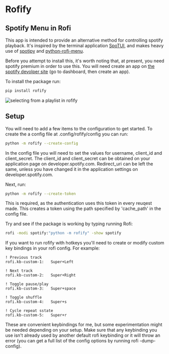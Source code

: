 # Rofify
## Spotify Menu in Rofi
This app is intended to provide an alternative method for controlling spotify playback. 
It's inspired by the terminal application [SpoTUI](https://github.com/ceuk/SpoTUI), and makes heavy use of 
[spotipy](https://github.com/plamere/spotipy) and [python-rofi-menu](https://github.com/miphreal/python-rofi-menu).

Before you attempt to install this, it's worth noting that, at present, you need spotify premium in order to use this. You will need create an app on [the spotify devolper site](https://developer.spotify.com) (go to dashboard, then create an app).

To install the package run: 
``` sh
pip install rofify
```

![selecting from a playlist in rofify](previews/playlists.gif)

## Setup
You will need to add a few items to the configuration to get started.
To create the a config file at .config/rofify/config you can run:
``` sh
python -m rofify --create-config
```

In the config file you will need to set the values for username, client_id and client_secret.
The client_id and client_secret can be obtained on your application page on developer.spotify.com.
Redirect_uri can be left the same, unless you have changed it in the application settings on 
developer.spotify.com.

Next, run:
``` sh
python -m rofify --create-token
```
This is required, as the authentication uses this token in every reuqest made.
This creates a token using the path specified by 'cache_path' in the config file. 

Try and see if the package is working by typing running Rofi:
``` sh
rofi -modi spotify:"python -m rofify" -show spotify
```

If you want to run rofify with hotkeys you'll need to create or modify custom key bindings in your rofi config. For example:

```
! Previous track
rofi.kb-custom-1:   Super+Left

! Next track
rofi.kb-custom-2:   Super+Right

! Toggle pause/play
rofi.kb-custom-3:   Super+space

! Toggle shuffle
rofi.kb-custom-4:   Super+s

! Cycle repeat sstate
rofi.kb-custom-5:   Super+r
```

These are convenient keybindings for me, but some experimentation might be needed depending on your setup. Make sure that any keybinding you use isn't already used by another default rofi keybinding or it will throw an error (you can get a full list of the config options by running rofi -dump-config).
